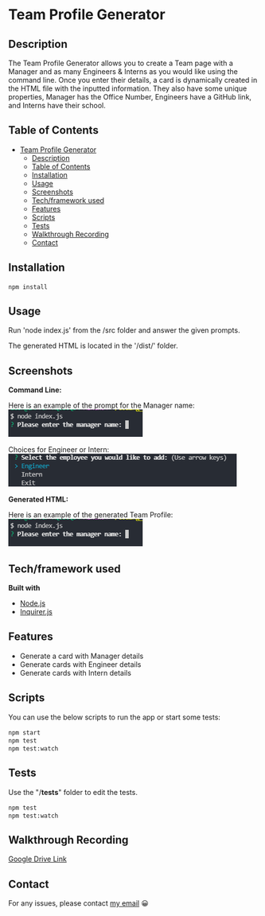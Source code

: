 # Team Profile Generator

## Description

The Team Profile Generator allows you to create a Team page with a Manager and as many Engineers & Interns as you would like using the command line. Once you enter their details, a card is dynamically created in the HTML file with the inputted information. They also have some unique properties, Manager has the Office Number, Engineers have a GitHub link, and Interns have their school.

## Table of Contents

- [Team Profile Generator](#team-profile-generator)
  - [Description](#description)
  - [Table of Contents](#table-of-contents)
  - [Installation](#installation)
  - [Usage](#usage)
  - [Screenshots](#screenshots)
  - [Tech/framework used](#techframework-used)
  - [Features](#features)
  - [Scripts](#scripts)
  - [Tests](#tests)
  - [Walkthrough Recording](#walkthrough-recording)
  - [Contact](#contact)

## Installation

```
npm install
```

## Usage

Run 'node index.js' from the /src folder and answer the given prompts.

The generated HTML is located in the '/dist/' folder.

## Screenshots

**Command Line:**

Here is an example of the prompt for the Manager name:  
![CMD](./assets/images/managerName.png "CMD")

Choices for Engineer or Intern:  
![Choices](./assets/images/choices.png "Choices")

**Generated HTML:**

Here is an example of the generated Team Profile:  
![Team Profile](./assets/images/managerName.png "Team Profile")

## Tech/framework used

<b>Built with</b>

- [Node.js](https://nodejs.org/en/)
- [Inquirer.js](https://www.npmjs.com/package/inquirer)

## Features

- Generate a card with Manager details
- Generate cards with Engineer details
- Generate cards with Intern details

## Scripts

You can use the below scripts to run the app or start some tests:

```
npm start
npm test
npm test:watch
```

## Tests

Use the "/__tests__" folder to edit the tests.

```
npm test
npm test:watch
```

## Walkthrough Recording

[Google Drive Link](https://drive.google.com/file/d/1fV5aOglE9wxQ4fXuaR68_ucxU62RRZoO/view?usp=sharing)

## Contact

For any issues, please contact [my email](mailto:leonwheeler08@gmail.com) 😀
